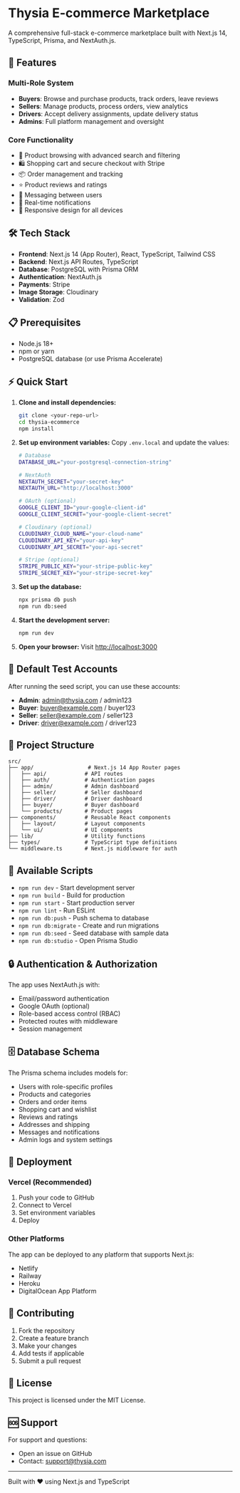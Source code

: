 # Thysia E-commerce Marketplace


A comprehensive full-stack e-commerce marketplace built with Next.js 14, TypeScript, Prisma, and NextAuth.js.

## 🚀 Features

### Multi-Role System
- **Buyers**: Browse and purchase products, track orders, leave reviews
- **Sellers**: Manage products, process orders, view analytics  
- **Drivers**: Accept delivery assignments, update delivery status
- **Admins**: Full platform management and oversight

### Core Functionality
- 🛒 Product browsing with advanced search and filtering
- 🛍️ Shopping cart and secure checkout with Stripe
- 📦 Order management and tracking
- ⭐ Product reviews and ratings
- 💬 Messaging between users
- 🔔 Real-time notifications
- 📱 Responsive design for all devices

## 🛠️ Tech Stack

- **Frontend**: Next.js 14 (App Router), React, TypeScript, Tailwind CSS
- **Backend**: Next.js API Routes, TypeScript
- **Database**: PostgreSQL with Prisma ORM
- **Authentication**: NextAuth.js
- **Payments**: Stripe
- **Image Storage**: Cloudinary
- **Validation**: Zod

## 📋 Prerequisites

- Node.js 18+ 
- npm or yarn
- PostgreSQL database (or use Prisma Accelerate)

## ⚡ Quick Start

1. **Clone and install dependencies:**
   ```bash
   git clone <your-repo-url>
   cd thysia-ecommerce
   npm install
   ```

2. **Set up environment variables:**
   Copy `.env.local` and update the values:
   ```bash
   # Database
   DATABASE_URL="your-postgresql-connection-string"
   
   # NextAuth
   NEXTAUTH_SECRET="your-secret-key"
   NEXTAUTH_URL="http://localhost:3000"
   
   # OAuth (optional)
   GOOGLE_CLIENT_ID="your-google-client-id"
   GOOGLE_CLIENT_SECRET="your-google-client-secret"
   
   # Cloudinary (optional)
   CLOUDINARY_CLOUD_NAME="your-cloud-name"
   CLOUDINARY_API_KEY="your-api-key"
   CLOUDINARY_API_SECRET="your-api-secret"
   
   # Stripe (optional)
   STRIPE_PUBLIC_KEY="your-stripe-public-key"
   STRIPE_SECRET_KEY="your-stripe-secret-key"
   ```

3. **Set up the database:**
   ```bash
   npx prisma db push
   npm run db:seed
   ```

4. **Start the development server:**
   ```bash
   npm run dev
   ```

5. **Open your browser:**
   Visit [http://localhost:3000](http://localhost:3000)

## 👥 Default Test Accounts

After running the seed script, you can use these accounts:

- **Admin**: admin@thysia.com / admin123
- **Buyer**: buyer@example.com / buyer123  
- **Seller**: seller@example.com / seller123
- **Driver**: driver@example.com / driver123

## 📁 Project Structure

```
src/
├── app/                 # Next.js 14 App Router pages
│   ├── api/            # API routes
│   ├── auth/           # Authentication pages
│   ├── admin/          # Admin dashboard
│   ├── seller/         # Seller dashboard  
│   ├── driver/         # Driver dashboard
│   ├── buyer/          # Buyer dashboard
│   └── products/       # Product pages
├── components/         # Reusable React components
│   ├── layout/         # Layout components
│   └── ui/             # UI components
├── lib/                # Utility functions
├── types/              # TypeScript type definitions
└── middleware.ts       # Next.js middleware for auth
```

## 🔧 Available Scripts

- `npm run dev` - Start development server
- `npm run build` - Build for production
- `npm run start` - Start production server
- `npm run lint` - Run ESLint
- `npm run db:push` - Push schema to database
- `npm run db:migrate` - Create and run migrations
- `npm run db:seed` - Seed database with sample data
- `npm run db:studio` - Open Prisma Studio

## 🔒 Authentication & Authorization

The app uses NextAuth.js with:
- Email/password authentication
- Google OAuth (optional)
- Role-based access control (RBAC)
- Protected routes with middleware
- Session management

## 🗄️ Database Schema

The Prisma schema includes models for:
- Users with role-specific profiles
- Products and categories
- Orders and order items
- Shopping cart and wishlist
- Reviews and ratings
- Addresses and shipping
- Messages and notifications
- Admin logs and system settings

## 🚀 Deployment

### Vercel (Recommended)
1. Push your code to GitHub
2. Connect to Vercel
3. Set environment variables
4. Deploy

### Other Platforms
The app can be deployed to any platform that supports Next.js:
- Netlify
- Railway
- Heroku
- DigitalOcean App Platform

## 🤝 Contributing

1. Fork the repository
2. Create a feature branch
3. Make your changes
4. Add tests if applicable
5. Submit a pull request

## 📄 License

This project is licensed under the MIT License.

## 🆘 Support

For support and questions:
- Open an issue on GitHub
- Contact: support@thysia.com

---

Built with ❤️ using Next.js and TypeScript
